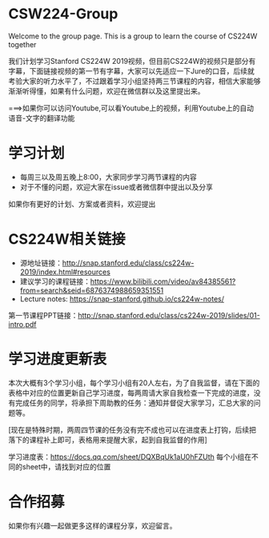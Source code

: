 # CSW224-Group
Welcome to the group page. This is a group to learn the course of CS224W together

我们计划学习Stanford CS224W 2019视频，但目前CS224W的视频只是部分有字幕，下面链接视频的第一节有字幕，大家可以先适应一下Jure的口音，后续就考验大家的听力水平了，不过跟着学习小组坚持两三节课程的内容，相信大家能够渐渐听得懂，如果有什么问题，欢迎在微信群以及这里提出来。

===>如果你可以访问Youtube,可以看Youtube上的视频，利用Youtube上的自动语音-文字的翻译功能

# 学习计划
- 每周三以及周五晚上8:00，大家同步学习两节课程的内容
- 对于不懂的问题，欢迎大家在issue或者微信群中提出以及分享

如果你有更好的计划、方案或者资料，欢迎提出

# CS224W相关链接

- 源地址链接：http://snap.stanford.edu/class/cs224w-2019/index.html#resources
- 建议学习的课程链接：https://www.bilibili.com/video/av84385561?from=search&seid=6876374988659351551
- Lecture notes: https://snap-stanford.github.io/cs224w-notes/ 

第一节课程PPT链接：http://snap.stanford.edu/class/cs224w-2019/slides/01-intro.pdf

# 学习进度更新表

本次大概有3个学习小组，每个学习小组有20人左右，为了自我监督，请在下面的表格中对应的位置更新自己学习进度，每两周请大家自我检查一下完成的进度，没有完成任务的同学，将承担下周助教的任务：通知并督促大家学习，汇总大家的问题等。

\[现在是特殊时期，两周四节课的任务没有完不成也可以在进度表上打钩，后续把落下的课程补上即可，表格用来提醒大家，起到自我监督的作用\]

学习进度表：https://docs.qq.com/sheet/DQXBqUk1aU0hFZUth
每个小组在不同的sheet中，请找到对应的位置

# 合作招募

如果你有兴趣一起做更多这样的课程分享，欢迎留言。

